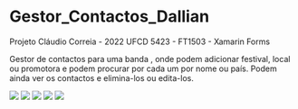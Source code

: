 # Gestor_Contactos_Dallian

Projeto Cláudio Correia - 2022
UFCD 5423 - FT1503 - Xamarin Forms

Gestor de contactos para uma banda , onde podem adicionar festival, 
local ou promotora e podem procurar por cada um por nome ou país.
Podem ainda ver os contactos e elimina-los ou edita-los.

<img src="Gestor_Contactos_Dallian/app1.PNG">

<img src="Gestor_Contactos_Dallian/app2.PNG">

<img src="Gestor_Contactos_Dallian/app2.1.PNG">

<img src="Gestor_Contactos_Dallian/app3.PNG">

<img src="Gestor_Contactos_Dallian/app4.PNG">
